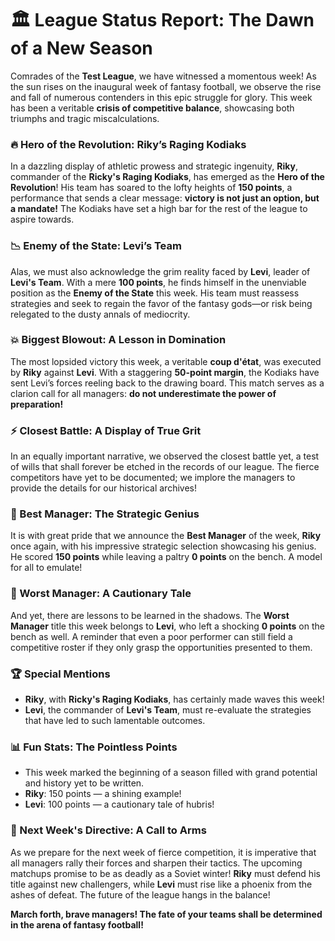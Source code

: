 # 🏛️ League Status Report: The Dawn of a New Season

Comrades of the **Test League**, we have witnessed a momentous week! As the sun rises on the inaugural week of fantasy football, we observe the rise and fall of numerous contenders in this epic struggle for glory. This week has been a veritable **crisis of competitive balance**, showcasing both triumphs and tragic miscalculations. 

### 🔥 Hero of the Revolution: Riky’s Raging Kodiaks

In a dazzling display of athletic prowess and strategic ingenuity, **Riky**, commander of the **Ricky's Raging Kodiaks**, has emerged as the **Hero of the Revolution**! His team has soared to the lofty heights of **150 points**, a performance that sends a clear message: **victory is not just an option, but a mandate!** The Kodiaks have set a high bar for the rest of the league to aspire towards.

### 📉 Enemy of the State: Levi’s Team

Alas, we must also acknowledge the grim reality faced by **Levi**, leader of **Levi's Team**. With a mere **100 points**, he finds himself in the unenviable position as the **Enemy of the State** this week. His team must reassess strategies and seek to regain the favor of the fantasy gods—or risk being relegated to the dusty annals of mediocrity.

### 💥 Biggest Blowout: A Lesson in Domination

The most lopsided victory this week, a veritable **coup d'état**, was executed by **Riky** against **Levi**. With a staggering **50-point margin**, the Kodiaks have sent Levi’s forces reeling back to the drawing board. This match serves as a clarion call for all managers: **do not underestimate the power of preparation!**

### ⚡ Closest Battle: A Display of True Grit

In an equally important narrative, we observed the closest battle yet, a test of wills that shall forever be etched in the records of our league. The fierce competitors have yet to be documented; we implore the managers to provide the details for our historical archives!

### 🎯 Best Manager: The Strategic Genius 

It is with great pride that we announce the **Best Manager** of the week, **Riky** once again, with his impressive strategic selection showcasing his genius. He scored **150 points** while leaving a paltry **0 points** on the bench. A model for all to emulate!

### 🤦 Worst Manager: A Cautionary Tale

And yet, there are lessons to be learned in the shadows. The **Worst Manager** title this week belongs to **Levi**, who left a shocking **0 points** on the bench as well. A reminder that even a poor performer can still field a competitive roster if they only grasp the opportunities presented to them.

### 🏆 Special Mentions

- **Riky**, with **Ricky's Raging Kodiaks**, has certainly made waves this week!
- **Levi**, the commander of **Levi's Team**, must re-evaluate the strategies that have led to such lamentable outcomes.

### 📊 Fun Stats: The Pointless Points

- This week marked the beginning of a season filled with grand potential and history yet to be written. 
- **Riky**: 150 points — a shining example!
- **Levi**: 100 points — a cautionary tale of hubris!

### 🎪 Next Week's Directive: A Call to Arms

As we prepare for the next week of fierce competition, it is imperative that all managers rally their forces and sharpen their tactics. The upcoming matchups promise to be as deadly as a Soviet winter! **Riky** must defend his title against new challengers, while **Levi** must rise like a phoenix from the ashes of defeat. The future of the league hangs in the balance!

**March forth, brave managers! The fate of your teams shall be determined in the arena of fantasy football!**